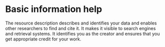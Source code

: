 # Basic information help

The resource description describes and identifies your data and enables other researchers to find and cite it. It makes it visible to search engines and retrieval systems. It identifies you as the creator and ensures that you get appropriate credit for your work.
